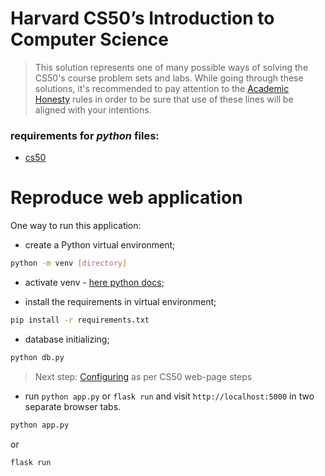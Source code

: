 # Harvard CS50’s Introduction to Computer Science


> This solution represents one of many possible ways of solving the CS50's course problem sets and labs. While going through these solutions, it's recommended to pay attention to the [Academic Honesty](https://cs50.harvard.edu/x/2022/honesty/) rules in order to be sure that use of these lines will be aligned with your intentions.

### requirements for _python_ files:
- [cs50](https://cs50.readthedocs.io/libraries/cs50/python/)



Reproduce web application
=========================

One way to run this application: 
- create a Python virtual environment;
```bash
python -m venv [directory]
```

- activate venv - [here python docs](https://docs.python.org/3/tutorial/venv.html);

- install the requirements in virtual environment;
```bash
pip install -r requirements.txt
```

- database initializing;
```bash
python db.py
```

> Next step: [Configuring](https://cs50.harvard.edu/x/2022/psets/9/finance/) as per CS50 web-page steps

- run `python app.py` or `flask run` and visit `http://localhost:5000` in two separate browser tabs.
```bash
python app.py
```
or
```bash
flask run
```